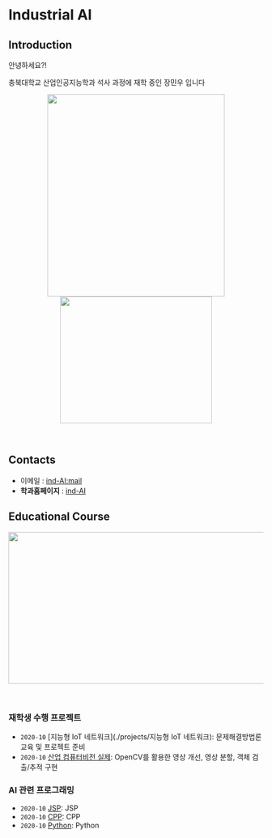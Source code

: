 # **Industrial AI** 

## Introduction

안녕하세요?!

충북대학교 산업인공지능학과 석사 과정에 재학 중인 장민우 입니다

<p align="center">
  
<img src="./images/choiwonhee.jpg"  width="350" height="400">
<img src="./images/spring.png"  width="300" height="250">
</p>
</br>


## Contacts

- 이메일 : [ind-AI:mail](mailto:indai.cbnu.ac.kr)
- **학과홈페이지** : [ind-AI](https://github.com/industrial-AI)

## Educational Course

<p align="center">
  
<img src="./images/EdCoourse.JPG"  width="640" height="300">

</p>
</br>

### 재학생 수행 프로젝트

- `2020-10` [지능형 IoT 네트워크](./projects/지능형 IoT 네트워크): 문제해결방법론 교육 및 프로젝트 준비
- `2020-10` [산업 컴퓨터비전 실제](./projects/산업-컴퓨터비전-실제): OpenCV를 활용한 영상 개선, 영상 분할, 객체 검출/추적 구현 

### AI 관련 프로그래밍

- `2020-10` [JSP](./programming/JSP): JSP
- `2020-10` [CPP](./programming/CPP): CPP
- `2020-10` [Python](./Python): Python


